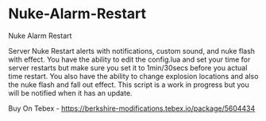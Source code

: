 # Nuke-Alarm-Restart
Nuke Alarm Restart

Server Nuke Restart alerts with notifications, custom sound, and nuke flash with effect. You have the ability to edit the config.lua and set your time for server restarts but make sure you set it to 1min/30secs before you actual time restart. You also have the ability to change explosion locations and also the nuke flash and fall out effect. This script is a work in progress but you will be notified when it has an update. 

Buy On Tebex - https://berkshire-modifications.tebex.io/package/5604434
